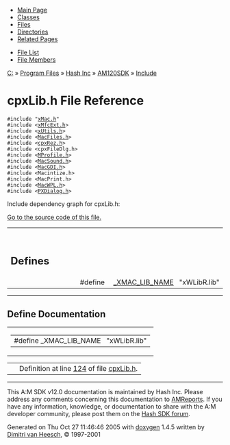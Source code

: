 <div class="tabs">

- [Main Page](index.md)
- [Classes](annotated.md)
- <span id="current">[Files](files.md)</span>
- [Directories](dirs.md)
- [Related Pages](pages.md)

</div>

<div class="tabs">

- [File List](files.md)
- [File Members](globals.md)

</div>

<div class="nav">

<a href="dir_C_3A_2F.md" class="el">C:</a> » <a href="dir_C_3A_2FProgram_20Files_2F.md" class="el">Program Files</a> » <a href="dir_C_3A_2FProgram_20Files_2FHash_20Inc_2F.md" class="el">Hash Inc</a> » <a href="dir_C_3A_2FProgram_20Files_2FHash_20Inc_2FAM120SDK_2F.md" class="el">AM120SDK</a> » <a href="dir_C_3A_2FProgram_20Files_2FHash_20Inc_2FAM120SDK_2FInclude_2F.md" class="el">Include</a>

</div>

# cpxLib.h File Reference

`#include "`<a href="xMac_8h-source.md" class="el"><code>xMac.h</code></a>`"`  
`#include <`<a href="xMfcExt_8h-source.md" class="el"><code>xMfcExt.h</code></a>`>`  
`#include <`<a href="xUtils_8h-source.md" class="el"><code>xUtils.h</code></a>`>`  
`#include <`<a href="MacFiles_8h-source.md" class="el"><code>MacFiles.h</code></a>`>`  
`#include <`<a href="cpxRez_8h-source.md" class="el"><code>cpxRez.h</code></a>`>`  
`#include <cpxFileDlg.h>`  
`#include <`<a href="MProfile_8h-source.md" class="el"><code>MProfile.h</code></a>`>`  
`#include <`<a href="MacSound_8h-source.md" class="el"><code>MacSound.h</code></a>`>`  
`#include <`<a href="MacGDI_8h-source.md" class="el"><code>MacGDI.h</code></a>`>`  
`#include <Macintize.h>`  
`#include <MacPrint.h>`  
`#include <`<a href="MacWPL_8h-source.md" class="el"><code>MacWPL.h</code></a>`>`  
`#include <`<a href="PXDialog_8h-source.md" class="el"><code>PXDialog.h</code></a>`>`  

Include dependency graph for cpxLib.h:

<span class="image placeholder" original-image-src="cpxLib_8h__incl.gif" original-image-title="" border="0" usemap="#C:/Program Files/Hash Inc/AM120SDK/Include/cpxLib.h_map"></span>

[Go to the source code of this file.](cpxLib_8h-source.md)

<table data-border="0" data-cellpadding="0" data-cellspacing="0">
<colgroup>
<col style="width: 50%" />
<col style="width: 50%" />
</colgroup>
<tbody>
<tr>
<td></td>
<td></td>
</tr>
<tr>
<td colspan="2"><br />
&#10;<h2 id="defines">Defines</h2></td>
</tr>
<tr>
<td class="memItemLeft" style="text-align: right;" data-nowrap="" data-valign="top">#define </td>
<td class="memItemRight" data-valign="bottom"><a href="cpxLib_8h.md#d3a3237c35eea610b36b31875463c512" class="el">_XMAC_LIB_NAME</a>   "xWLibR.lib"</td>
</tr>
</tbody>
</table>

------------------------------------------------------------------------

## Define Documentation

<span id="d3a3237c35eea610b36b31875463c512" class="anchor"></span>

<table class="mdTable" data-cellpadding="2" data-cellspacing="0">
<colgroup>
<col style="width: 100%" />
</colgroup>
<tbody>
<tr>
<td class="mdRow"><table data-cellpadding="0" data-cellspacing="0" data-border="0">
<tbody>
<tr>
<td class="md" data-nowrap="" data-valign="top">#define _XMAC_LIB_NAME   "xWLibR.lib"</td>
</tr>
</tbody>
</table></td>
</tr>
</tbody>
</table>

|  |  |
|----|----|
|   | Definition at line <a href="cpxLib_8h-source.md#l00124" class="el">124</a> of file <a href="cpxLib_8h-source.md" class="el">cpxLib.h</a>. |

------------------------------------------------------------------------

<span class="small">This A:M SDK v12.0 documentation is maintained by Hash Inc. Please address any comments concerning this documentation to [AMReports](http://www.hash.com/reports). If you have any information, knowledge, or documentation to share with the A:M developer community, please post them on the [Hash SDK forum](http://www.hash.com/forums/index.php?showforum=11).</span>

Generated on Thu Oct 27 11:46:46 2005 with [<span class="image placeholder" original-image-src="doxygen.png" original-image-title="" height="45" width="100" align="middle" border="0">doxygen</span>](http://www.doxygen.org/index.html) 1.4.5 written by [Dimitri van Heesch](mailto:dimitri@stack.nl), © 1997-2001
